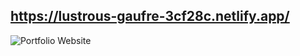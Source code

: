 ## https://lustrous-gaufre-3cf28c.netlify.app/

![Portfolio Website](https://i.ibb.co/WgPMpts/image.png)
